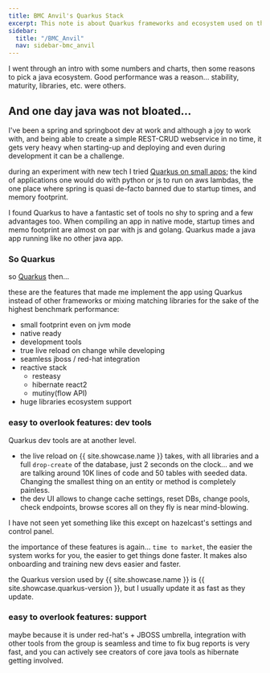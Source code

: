 ```yaml
---
title: BMC Anvil's Quarkus Stack
excerpt: This note is about Quarkus frameworks and ecosystem used on the application
sidebar:
  title: "/BMC_Anvil"
  nav: sidebar-bmc_anvil
---
```


I went through an intro with some numbers and charts, then some reasons to pick a java ecosystem. Good performance was a reason...
stability, maturity, libraries, etc. were others.

## And one day java was not bloated...

I've been a spring and springboot dev at work and although a joy to work with, and being able to create a simple REST-CRUD webservice in no
time, it gets very heavy when starting-up and deploying and even during development it can be a challenge.

during an experiment with new tech I tried [Quarkus on small apps](/arch-design-aws-serverless-java-simple); the kind of applications one
would do with python or js to run on aws lambdas, the one place where spring is quasi de-facto banned due to startup times, and memory
footprint.

I found Quarkus to have a fantastic set of tools no shy to spring and a few advantages too. When compiling an app in native mode, startup
times and memo footprint are almost on par with js and golang. Quarkus made a java app running like no other java app.

### So Quarkus

so [Quarkus](https://quarkus.io/) then...

these are the features that made me implement the app using Quarkus instead of other frameworks or mixing matching libraries for the sake of
the highest benchmark performance:

* small footprint even on jvm mode
* native ready
* development tools
* true live reload on change while developing
* seamless jboss / red-hat integration
* reactive stack
    * resteasy
    * hibernate react2
    * mutiny(flow API)
* huge libraries ecosystem support

### easy to overlook features: dev tools

Quarkus dev tools are at another level.

* the live reload on {{ site.showcase.name }} takes, with all libraries and a full `drop-create` of the database, just 2 seconds on the
  clock... and we are talking around 10K lines of code and 50 tables with seeded data. Changing the smallest thing on an entity or method is
  completely painless.
* the dev UI allows to change cache settings, reset DBs, change pools, check endpoints, browse scores all on they fly is near mind-blowing.

I have not seen yet something like this except on hazelcast's settings and control panel.

the importance of these features is again... `time to market`, the easier the system works for you, the easier to get things done faster. It
makes also onboarding and training new devs easier and faster.

the Quarkus version used by {{ site.showcase.name }} is {{ site.showcase.quarkus-version }}, but I usually update it as fast as they update.

### easy to overlook features: support

maybe because it is under red-hat's + JBOSS umbrella, integration with other tools from the group is seamless and time to fix bug reports is
very fast, and you can actively see creators of core java tools as hibernate getting involved.
